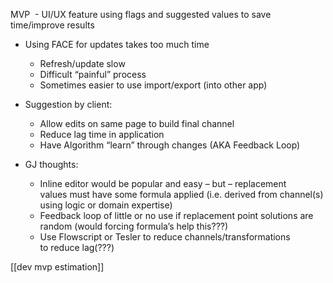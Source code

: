 

MVP  - UI/UX feature using flags and suggested values to save time/improve results

-   Using FACE for updates takes too much time​
	- Refresh/update slow​
	- Difficult “painful” process​
	- Sometimes easier to use import/export (into other app)​
-   Suggestion by client:​
	-  Allow edits on same page to build final channel​
	-  Reduce lag time in application​
	-  Have Algorithm “learn” through changes (AKA Feedback Loop)​
	
-   GJ thoughts:​
	-   Inline editor would be popular and easy – but – replacement values must have some formula applied (i.e. derived from channel(s) using logic or domain expertise)​
	-   Feedback loop of little or no use if replacement point solutions are random (would forcing formula’s help this???)​
	-   Use Flowscript or Tesler to reduce channels/transformations to reduce lag(???)

[[dev mvp estimation]]






  